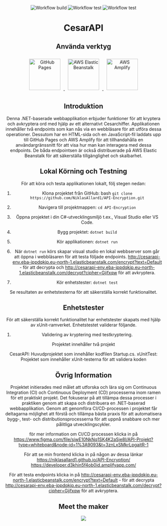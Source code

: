 <div align="center">

![Workflow build](https://github.com/NiklasAllard1/API-Encryption/actions/workflows/aws_deploy.yml/badge.svg)
![Workflow test](https://github.com/NiklasAllard1/API-Encryption/actions/workflows/gh_pages_deploy.yml/badge.svg)
![Workflow test](https://github.com/NiklasAllard1/API-Encryption/actions/workflows/unity_test.yml/badge.svg)

</div>

<div align="center">
  <h1>CesarAPI </h1>
</div>

<div style="text-align: center;">
  <h2>Använda verktyg</h2>
  <a href="https://niklasallard1.github.io/API-Encryption/">
    <img src="https://pages.github.com/images/logo.svg" alt="GitHub Pages" style="width: 100px; height: auto; margin: 10px;">
  </a>
  <a href="http://cesarapi-env.eba-jppdqkjp.eu-north-1.elasticbeanstalk.com/">
    <img src="https://cdn.worldvectorlogo.com/logos/aws-elastic-beanstalk-1.svg" alt="AWS Elastic Beanstalk" style="width: 100px; height: auto; margin: 10px;">
  </a>
  <a href="https://developer.d3khin5f4ob0id.amplifyapp.com/">
    <img src="https://seeklogo.com/images/A/aws-amplify-logo-D68DDB5AB1-seeklogo.com.png" alt="AWS Amplify" style="width: 100px; height: auto; margin: 10px;">
  </a>


## Introduktion

Denna .NET-baserade webbapplikation erbjuder funktioner för att kryptera och avkryptera ord med hjälp av ett alternativt Cesarchiffer. Applikationen innehåller två endpoints som kan nås via en webbläsare för att utföra dessa operationer. Dessutom har en HTML-sida och en JavaScript-fil laddats upp till GitHub Pages och AWS Amplify för att tillhandahålla en användargränssnitt för att visa hur man kan interagera med dessa endpoints. De båda endpointsen är också distribuerade på AWS Elastic Beanstalk för att säkerställa tillgänglighet och skalbarhet.

## Lokal Körning och Testning

För att köra och testa applikationen lokalt, följ stegen nedan:

1. Klona projektet från GitHub:
    bash
    `git clone https://github.com/NiklasAllard1/API-Encryption.git`

2. Navigera till projektmappen:
    `cd API-Encryption`

3. Öppna projektet i din C#-utvecklingsmiljö t.ex., Visual Studio eller VS Code.

4. Bygg projektet:
    `dotnet build`

5. Kör applikationen:
    `dotnet run`

6. När `dotnet run` körs skapar visual studio en lokal webbserver som går att öppna i webbläsaren för att testa följade endpoints. http://cesarapi-env.eba-jppdqkjp.eu-north-1.elasticbeanstalk.com/encrypt?text=Default - för att decrypta och http://cesarapi-env.eba-jppdqkjp.eu-north-1.elasticbeanstalk.com/decrypt?cipher=Gjifxqw för att avkryptera.


7. Kör enhetstester:
    `dotnet test`

Se resultaten av enhetstesterna för att säkerställa korrekt funktionalitet.

## Enhetstester

För att säkerställa korrekt funktionalitet har enhetstester skapats med hjälp av xUnit-ramverket. Enhetstestet validerar följande.

1. Validering av kryptering med testkryptering.

Projektet innehåller två projekt

CesarAPI: Huvudprojektet som innehåller kodfilen Startup.cs.
xUnitTest: Projektet som innehåller xUnit-testerna för att validera koden



## Övrig Information

Projektet initierades med målet att utforska och lära sig om Continuous Integration (CI) och Continuous Deployment (CD) processerna inom ramen för ett praktiskt projekt. Det fokuserar på att tillämpa dessa processer i praktiken genom att skapa och distribuera en .NET-baserad webbapplikation. Genom att genomföra CI/CD-processen i projektet får deltagarna möjlighet att förstå och tillämpa bästa praxis för att automatisera bygg-, test- och distributionsprocesserna för att uppnå snabbare och mer pålitliga utvecklingscykler.

för mer information om CI/CD processen klicka in på 
https://www.figma.com/file/siwE10NkNq1SK4K2aSje8l/API-Projekt?type=whiteboard&node-id=1%3A9093&t=3znLxSMkrLpgaitR-1

För att se min frontend klicka in på någon av dessa länkar
https://niklasallard1.github.io/API-Encryption/
https://developer.d3khin5f4ob0id.amplifyapp.com/

För att testa endpoints klicka in på 
http://cesarapi-env.eba-jppdqkjp.eu-north-1.elasticbeanstalk.com/encrypt?text=Default - för att decrypta 
http://cesarapi-env.eba-jppdqkjp.eu-north-1.elasticbeanstalk.com/decrypt?cipher=Gjifxqw för att avkryptera.

<div style="text-align: center;">
  <h2>Meet the maker</h2>
  <a href="https://github.com/NiklasAllard1/API-Encryption/graphs/contributors">
    <img src="https://github.com/niklasallard1.png" />
  </a>
</div>

